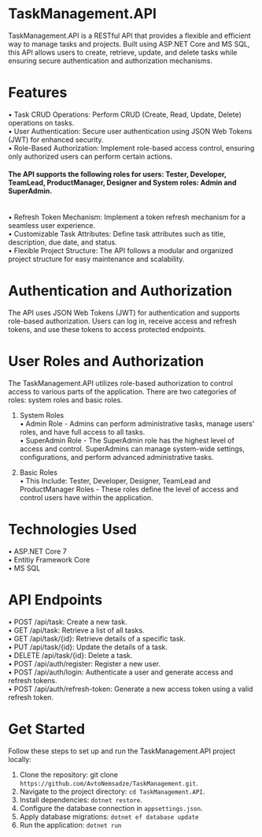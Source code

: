 # TaskManagement.API
  TaskManagement.API is a RESTful API that provides a flexible and efficient way to manage tasks and projects. 
  Built using ASP.NET Core and MS SQL, this API allows users to create, retrieve, update, and delete tasks while ensuring secure authentication and authorization mechanisms.

# Features
•	Task CRUD Operations: Perform CRUD (Create, Read, Update, Delete) operations on tasks. <br />
•	User Authentication: Secure user authentication using JSON Web Tokens (JWT) for enhanced security. <br />
•	Role-Based Authorization: Implement role-based access control, ensuring only authorized users can perform certain actions.  <br /> 
<h4>The API supports the following roles for users: Tester, Developer, TeamLead, ProductManager, Designer and System roles: Admin and        SuperAdmin.</h4> <br />
•	Refresh Token Mechanism: Implement a token refresh mechanism for a seamless user experience. <br />
•	Customizable Task Attributes: Define task attributes such as title, description, due date, and status. <br />
•	Flexible Project Structure: The API follows a modular and organized project structure for easy maintenance and scalability.

# Authentication and Authorization
  The API uses JSON Web Tokens (JWT) for authentication and supports role-based authorization. 
  Users can log in, receive access and refresh tokens, and use these tokens to access protected endpoints.

# User Roles and Authorization
  The TaskManagement.API utilizes role-based authorization to control access to various parts of the application.
  There are two categories of roles: system roles and basic roles.

  1. System Roles <br />
   • Admin Role - Admins can perform administrative tasks, manage users' roles, and have full access to all tasks. <br />
   • SuperAdmin Role - The SuperAdmin role has the highest level of access and control.
     SuperAdmins can manage system-wide settings, configurations, and perform advanced administrative tasks.
     
  3. Basic Roles <br />
     • This Include: Tester, Developer, Designer, TeamLead and ProductManager Roles - These roles define the level of access and control users have within the application. 

# Technologies Used
  • ASP.NET Core 7 <br />
  • Entitiy Framework Core <br />
  • MS SQL

# API Endpoints
  • POST /api/task: Create a new task. <br />
  • GET /api/task: Retrieve a list of all tasks. <br />
  • GET /api/task/{id}: Retrieve details of a specific task. <br />
  • PUT /api/task/{id}: Update the details of a task. <br />
  • DELETE /api/task/{id}: Delete a task. <br />
  • POST /api/auth/register: Register a new user. <br />
  • POST /api/auth/login: Authenticate a user and generate access and refresh tokens. <br />
  • POST /api/auth/refresh-token: Generate a new access token using a valid refresh token. <br />

# Get Started 
  Follow these steps to set up and run the TaskManagement.API project locally:
  1. Clone the repository: git clone `https://github.com/AvtoNemsadze/TaskManagement.git`.
  2. Navigate to the project directory: `cd TaskManagement.API`.
  3. Install dependencies: `dotnet restore`.
  4. Configure the database connection in `appsettings.json`.
  5. Apply database migrations: `dotnet ef database update`
  6. Run the application: `dotnet run`
